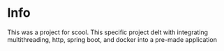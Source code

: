 # Info

This was a project for scool. This specific project delt with integrating multithreading, http, spring boot, and docker into a pre-made application

